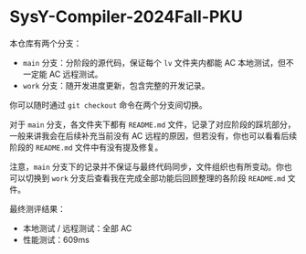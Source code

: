 # SysY-Compiler-2024Fall-PKU

本仓库有两个分支：

- `main` 分支：分阶段的源代码，保证每个 `lv` 文件夹内都能 AC 本地测试，但不一定能 AC 远程测试。
- `work` 分支：随开发进度更新，包含完整的开发记录。

你可以随时通过 `git checkout` 命令在两个分支间切换。

对于 `main` 分支，各文件夹下都有 `README.md` 文件，记录了对应阶段的踩坑部分，一般来讲我会在后续补充当前没有 AC 远程的原因，但若没有，你也可以看看后续阶段的 `README.md` 文件中有没有提及修复。

注意，`main` 分支下的记录并不保证与最终代码同步，文件组织也有所变动。你也可以切换到 `work` 分支后查看我在完成全部功能后回顾整理的各阶段 `README.md` 文件。

最终测评结果：

- 本地测试 / 远程测试：全部 AC
- 性能测试：609ms